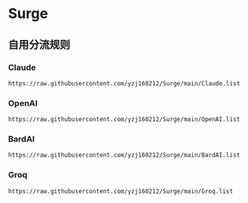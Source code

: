 # Surge
## 自用分流规则
### Claude
```
https://raw.githubusercontent.com/yzj160212/Surge/main/Claude.list
```
### OpenAI
```
https://raw.githubusercontent.com/yzj160212/Surge/main/OpenAI.list
```
### BardAI
```
https://raw.githubusercontent.com/yzj160212/Surge/main/BardAI.list
```
### Groq
```
https://raw.githubusercontent.com/yzj160212/Surge/main/Groq.list
```